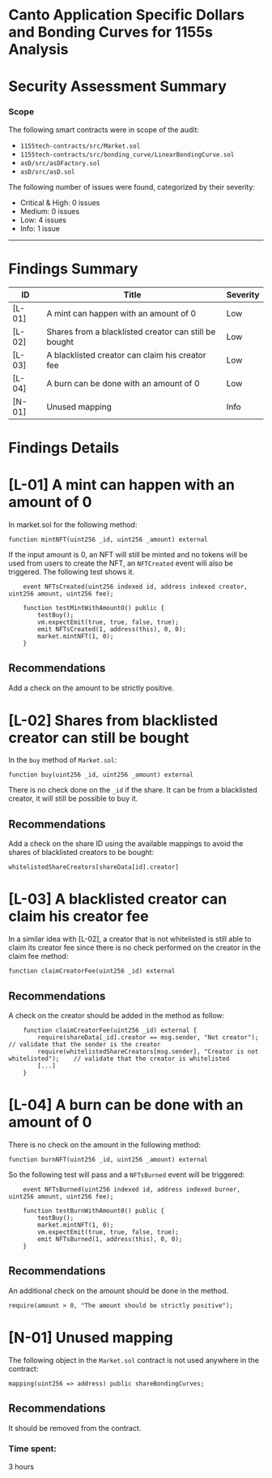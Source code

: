 # Canto Application Specific Dollars and Bonding Curves for 1155s Analysis

# Security Assessment Summary

### Scope

The following smart contracts were in scope of the audit:

- `1155tech-contracts/src/Market.sol`
- `1155tech-contracts/src/bonding_curve/LinearBondingCurve.sol`
- `asD/src/asDFactory.sol`
- `asD/src/asD.sol`

The following number of issues were found, categorized by their severity:

- Critical & High: 0 issues
- Medium: 0 issues
- Low: 4 issues
- Info: 1 issue

---

# Findings Summary

| ID     | Title                                                    | Severity |
| ------ | -------------------------------------------------------- | -------- |
| [L-01] | A mint can happen with an amount of 0                    | Low      |
| [L-02] | Shares from a blacklisted creator can still be bought    | Low      |
| [L-03] | A blacklisted creator can claim his creator fee          | Low      |
| [L-04] | A burn can be done with an amount of 0                   | Low      |
| [N-01] | Unused mapping                                           | Info     |


# Findings Details

# [L-01] A mint can happen with an amount of 0

In market.sol for the following method:
```
function mintNFT(uint256 _id, uint256 _amount) external
```
If the input amount is 0, an NFT will still be minted and no tokens will be used from users to create the NFT, an `NFTCreated` event will also be triggered. The following test shows it.

```
    event NFTsCreated(uint256 indexed id, address indexed creator, uint256 amount, uint256 fee);

    function testMintWithAmountO() public {
        testBuy();    
        vm.expectEmit(true, true, false, true);
        emit NFTsCreated(1, address(this), 0, 0);
        market.mintNFT(1, 0);
    }
```

## Recommendations

Add a check on the amount to be strictly positive.

# [L-02] Shares from blacklisted creator can still be bought

In the `buy` method of `Market.sol`:

```
function buy(uint256 _id, uint256 _amount) external
```

There is no check done on the `_id` if the share. It can be from a blacklisted creator, it will still be possible to buy it.

## Recommendations

Add a check on the share ID using the available mappings to avoid the shares of blacklisted creators to be bought:
```
whitelistedShareCreators[shareData[id].creator]
```

# [L-03] A blacklisted creator can claim his creator fee

In a similar idea with [L-02], a creator that is not whitelisted is still able to claim its creator fee since there is no check performed on the creator in the claim fee method:

```
function claimCreatorFee(uint256 _id) external
```

## Recommendations

A check on the creator should be added in the method as follow:
```
    function claimCreatorFee(uint256 _id) external {
        require(shareData[_id].creator == msg.sender, "Not creator");                   // validate that the sender is the creator
        require(whitelistedShareCreators[msg.sender], "Creator is not whitelisted");    // validate that the creator is whitelisted
        [...]
    }
```

# [L-04] A burn can be done with an amount of 0

There is no check on the amount in the following method:
```
function burnNFT(uint256 _id, uint256 _amount) external
```
So the following test will pass and a `NFTsBurned` event will be triggered:
```
    event NFTsBurned(uint256 indexed id, address indexed burner, uint256 amount, uint256 fee);
    
    function testBurnWithAmount0() public {
        testBuy();
        market.mintNFT(1, 0);
        vm.expectEmit(true, true, false, true);
        emit NFTsBurned(1, address(this), 0, 0);
    }
```

## Recommendations

An additional check on the amount should be done in the method.
```
require(amount > 0, "The amount should be strictly positive");
```

# [N-01] Unused mapping

The following object in the `Market.sol` contract is not used anywhere in the contract:
```
mapping(uint256 => address) public shareBondingCurves;
```

## Recommendations
It should be removed from the contract.

### Time spent:
3 hours
